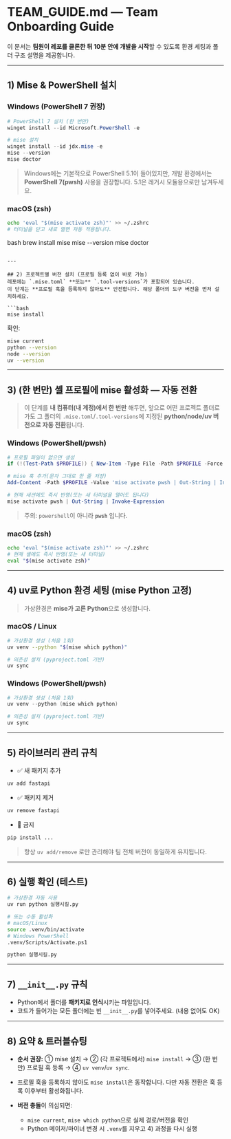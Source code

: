 # TEAM_GUIDE.md — Team Onboarding Guide

이 문서는 **팀원이 레포를 클론한 뒤 10분 안에 개발을 시작**할 수 있도록 환경 세팅과 폴더 구조 설명을 제공합니다.

---

## 1) Mise & PowerShell 설치

### Windows (PowerShell 7 권장)

```powershell
# PowerShell 7 설치 (한 번만)
winget install --id Microsoft.PowerShell -e

# mise 설치
winget install --id jdx.mise -e
mise --version
mise doctor
```

> Windows에는 기본적으로 PowerShell 5.1이 들어있지만, 개발 환경에서는 **PowerShell 7(pwsh)** 사용을 권장합니다. 5.1은 레거시 모듈용으로만 남겨두세요.

### macOS (zsh)

```bash
echo 'eval "$(mise activate zsh)"' >> ~/.zshrc
# 터미널을 닫고 새로 열면 자동 적용됩니다.
```

bash
brew install mise
mise --version
mise doctor

````

---

## 2) 프로젝트별 버전 설치 (프로필 등록 없이 바로 가능)
레포에는 `.mise.toml` **또는** `.tool-versions`가 포함되어 있습니다.
이 단계는 **프로필 훅을 등록하지 않아도** 안전합니다. 해당 폴더의 도구 버전을 먼저 설치하세요.

```bash
mise install
````

확인:

```bash
mise current
python --version
node --version
uv --version
```

---

## 3) (한 번만) 셸 프로필에 mise 활성화 — 자동 전환

> 이 단계를 **내 컴퓨터(내 계정)에서 한 번만** 해두면, 앞으로 어떤 프로젝트 폴더로 가도 그 폴더의 `.mise.toml`/`.tool-versions`에 지정된 **python/node/uv 버전으로 자동 전환**됩니다.

### Windows (PowerShell/pwsh)

```powershell
# 프로필 파일이 없으면 생성
if (!(Test-Path $PROFILE)) { New-Item -Type File -Path $PROFILE -Force }

# mise 훅 추가(문자 그대로 한 줄 저장)
Add-Content -Path $PROFILE -Value 'mise activate pwsh | Out-String | Invoke-Expression'

# 현재 세션에도 즉시 반영(또는 새 터미널을 열어도 됩니다)
mise activate pwsh | Out-String | Invoke-Expression
```

> 주의: `powershell`이 아니라 **`pwsh`** 입니다.

### macOS (zsh)

```bash
echo 'eval "$(mise activate zsh)"' >> ~/.zshrc
# 현재 셸에도 즉시 반영(또는 새 터미널)
eval "$(mise activate zsh)"
```

---

## 4) uv로 Python 환경 세팅 (mise Python 고정)

> 가상환경은 **mise가 고른 Python**으로 생성합니다.

### macOS / Linux

```bash
# 가상환경 생성 (처음 1회)
uv venv --python "$(mise which python)"

# 의존성 설치 (pyproject.toml 기반)
uv sync
```

### Windows (PowerShell/pwsh)

```powershell
# 가상환경 생성 (처음 1회)
uv venv --python (mise which python)

# 의존성 설치 (pyproject.toml 기반)
uv sync
```

---

## 5) 라이브러리 관리 규칙

- ✅ 새 패키지 추가

```bash
uv add fastapi
```

- ✅ 패키지 제거

```bash
uv remove fastapi
```

- 🚫 금지

```bash
pip install ...
```

> 항상 `uv add/remove` 로만 관리해야 팀 전체 버전이 동일하게 유지됩니다.

---

## 6) 실행 확인 (테스트)

```bash
# 가상환경 자동 사용
uv run python 실행시킬.py

# 또는 수동 활성화
# macOS/Linux
source .venv/bin/activate
# Windows PowerShell
.venv/Scripts/Activate.ps1

python 실행시킬.py
```

---

## 7) `__init__.py` 규칙

- Python에서 폴더를 **패키지로 인식**시키는 파일입니다.
- 코드가 들어가는 모든 폴더에는 빈 `__init__.py`를 넣어주세요. (내용 없어도 OK)

---

## 8) 요약 & 트러블슈팅

- **순서 권장:** ① mise 설치 → ② (각 프로젝트에서) `mise install` → ③ (한 번만) 프로필 훅 등록 → ④ `uv venv`/`uv sync`.
- 프로필 훅을 등록하지 않아도 `mise install`은 동작합니다. 다만 자동 전환은 훅 등록 이후부터 활성화됩니다.
- **버전 충돌**이 의심되면:

  - `mise current`, `mise which python`으로 실제 경로/버전을 확인
  - Python 메이저/마이너 변경 시 `.venv`를 지우고 4) 과정을 다시 실행
